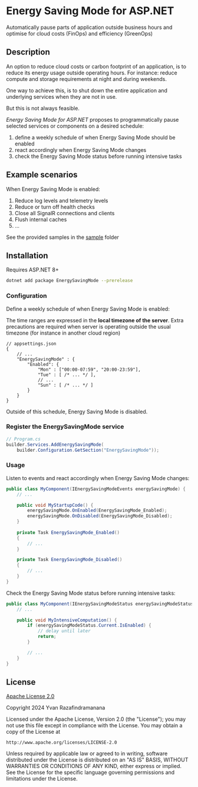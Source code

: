 # Energy Saving Mode for ASP.NET

Automatically pause parts of application outside business hours
and optimise for cloud costs (FinOps) and efficiency (GreenOps)

## Description

An option to reduce cloud costs or carbon footprint of an application, is to reduce
its energy usage outside operating hours. For instance: reduce compute and storage
requirements at night and during weekends.

One way to achieve this, is to shut down the entire application and underlying services
when they are not in use.

But this is not always feasible.

_Energy Saving Mode for ASP.NET_ proposes to programmatically
pause selected services or components on a desired schedule:

1. define a weekly schedule of when Energy Saving Mode should be enabled
2. react accordingly when Energy Saving Mode changes
3. check the Energy Saving Mode status before running intensive tasks

## Example scenarios

When Energy Saving Mode is enabled:

1. Reduce log levels and telemetry levels 
1. Reduce or turn off health checks
1. Close all SignalR connections and clients
1. Flush internal caches
1. ...

See the provided samples in the [sample](https://github.com/yvzn/dotnet-energy-saving-mode/tree/main/sample) folder

## Installation

Requires ASP.NET 8+

```bash
dotnet add package EnergySavingMode --prerelease
```

### Configuration

Define a weekly schedule of when Energy Saving Mode is enabled:

The time ranges are expressed in the **local timezone of the server**.
Extra precautions are required when server is operating outside the usual timezone
(for instance in another cloud region)

```jsonc
// appsettings.json
{
    // ...
    "EnergySavingMode" : {
        "Enabled": {
            "Mon" : ["00:00-07:59", "20:00-23:59"],
            "Tue" : [ /* ... */ ],
            // ...
            "Sun" : [ /* ... */ ]
        }
    }
}
```

Outside of this schedule, Energy Saving Mode is disabled.

### Register the EnergySavingMode service

```csharp
// Program.cs
builder.Services.AddEnergySavingMode(
	builder.Configuration.GetSection("EnergySavingMode"));
```

### Usage

Listen to events and react accordingly when Energy Saving Mode changes:

```csharp
public class MyComponent(IEnergySavingModeEvents energySavingMode) {
	// ...

	public void MyStartupCode() {
		energySavingMode.OnEnabled(EnergySavingMode_Enabled);
		energySavingMode.OnDisabled(EnergySavingMode_Disabled);
	}
	
	private Task EnergySavingMode_Enabled()
	{
		// ...
	}

	private Task EnergySavingMode_Disabled()
	{
		// ...
	}
}
```

Check the Energy Saving Mode status before running intensive tasks:

```csharp
public class MyComponent(IEnergySavingModeStatus energySavingModeStatus) {
	// ...

	public void MyIntensiveComputation() {
		if (energySavingModeStatus.Current.IsEnabled) {
			// delay until later
			return;
		}

		// ...
	}
}
```

## License

[Apache License 2.0](https://choosealicense.com/licenses/apache-2.0/)

Copyright 2024 Yvan Razafindramanana

Licensed under the Apache License, Version 2.0 (the "License");
you may not use this file except in compliance with the License.
You may obtain a copy of the License at

	http://www.apache.org/licenses/LICENSE-2.0

Unless required by applicable law or agreed to in writing, software
distributed under the License is distributed on an "AS IS" BASIS,
WITHOUT WARRANTIES OR CONDITIONS OF ANY KIND, either express or implied.
See the License for the specific language governing permissions and
limitations under the License.
